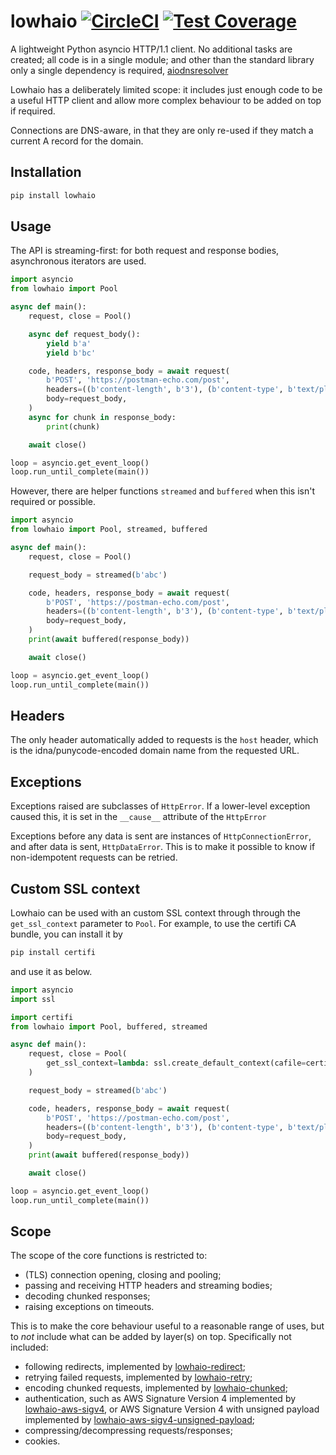 # lowhaio [![CircleCI](https://circleci.com/gh/michalc/lowhaio.svg?style=svg)](https://circleci.com/gh/michalc/lowhaio) [![Test Coverage](https://api.codeclimate.com/v1/badges/418d72f1de909bff27b6/test_coverage)](https://codeclimate.com/github/michalc/lowhaio/test_coverage)

A lightweight Python asyncio HTTP/1.1 client. No additional tasks are created; all code is in a single module; and other than the standard library only a single dependency is required, [aiodnsresolver](https://github.com/michalc/)

Lowhaio has a deliberately limited scope: it includes just enough code to be a useful HTTP client and allow more complex behaviour to be added on top if required.

Connections are DNS-aware, in that they are only re-used if they match a current A record for the domain.


## Installation

```bash
pip install lowhaio
```


## Usage

The API is streaming-first: for both request and response bodies, asynchronous iterators are used.

```python
import asyncio
from lowhaio import Pool

async def main():
    request, close = Pool()

    async def request_body():
        yield b'a'
        yield b'bc'

    code, headers, response_body = await request(
        b'POST', 'https://postman-echo.com/post',
        headers=((b'content-length', b'3'), (b'content-type', b'text/plain'),),
        body=request_body,
    )
    async for chunk in response_body:
        print(chunk)

    await close()

loop = asyncio.get_event_loop()
loop.run_until_complete(main())
```

However, there are helper functions `streamed` and `buffered` when this isn't required or possible.

```python
import asyncio
from lowhaio import Pool, streamed, buffered

async def main():
    request, close = Pool()

    request_body = streamed(b'abc')

    code, headers, response_body = await request(
        b'POST', 'https://postman-echo.com/post',
        headers=((b'content-length', b'3'), (b'content-type', b'text/plain'),),
        body=request_body,
    )
    print(await buffered(response_body))

    await close()

loop = asyncio.get_event_loop()
loop.run_until_complete(main())
```


## Headers

The only header automatically added to requests is the `host` header, which is the idna/punycode-encoded domain name from the requested URL.


## Exceptions

Exceptions raised are subclasses of `HttpError`. If a lower-level exception caused this, it is set in the `__cause__` attribute of the `HttpError`

Exceptions before any data is sent are instances of `HttpConnectionError`, and after data is sent, `HttpDataError`. This is to make it possible to know if non-idempotent requests can be retried.


## Custom SSL context

Lowhaio can be used with an custom SSL context through through the `get_ssl_context` parameter to `Pool`. For example, to use the certifi CA bundle, you can install it by

```bash
pip install certifi
```

and use it as below.

```python
import asyncio
import ssl

import certifi
from lowhaio import Pool, buffered, streamed

async def main():
    request, close = Pool(
        get_ssl_context=lambda: ssl.create_default_context(cafile=certifi.where()),
    )

    request_body = streamed(b'abc')

    code, headers, response_body = await request(
        b'POST', 'https://postman-echo.com/post',
        headers=((b'content-length', b'3'), (b'content-type', b'text/plain'),),
        body=request_body,
    )
    print(await buffered(response_body))

    await close()

loop = asyncio.get_event_loop()
loop.run_until_complete(main())
```


## Scope

The scope of the core functions is restricted to:

- (TLS) connection opening, closing and pooling;
- passing and receiving HTTP headers and streaming bodies;
- decoding chunked responses;
- raising exceptions on timeouts.

This is to make the core behaviour useful to a reasonable range of uses, but to _not_ include what can be added by layer(s) on top. Specifically not included:

- following redirects, implemented by [lowhaio-redirect](https://github.com/michalc/lowhaio-redirect);
- retrying failed requests, implemented by [lowhaio-retry](https://github.com/michalc/lowhaio-retry);
- encoding chunked requests, implemented by [lowhaio-chunked](https://github.com/michalc/lowhaio-chunked);
- authentication, such as AWS Signature Version 4 implemented by [lowhaio-aws-sigv4](https://github.com/michalc/lowhaio-aws-sigv4), or AWS Signature Version 4 with unsigned payload implemented by [lowhaio-aws-sigv4-unsigned-payload](https://github.com/michalc/lowhaio-aws-sigv4-unsigned-payload);
- compressing/decompressing requests/responses;
- cookies.
